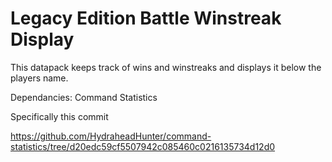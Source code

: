 # Legacy Edition Battle Winstreak Display

This datapack keeps track of wins and winstreaks and displays it below the players name.

Dependancies:
Command Statistics

Specifically this commit

https://github.com/HydraheadHunter/command-statistics/tree/d20edc59cf5507942c085460c0216135734d12d0

